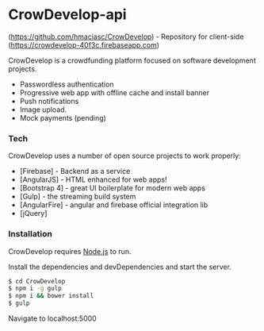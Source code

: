 # CrowDevelop-api

(https://github.com/hmaciasc/CrowDevelop) - Repository for client-side
(https://crowdevelop-40f3c.firebaseapp.com)

CrowDevelop is a crowdfunding platform focused on software development projects.

  - Passwordless authentication
  - Progressive web app with offline cache and install banner
  - Push notifications
  - Image upload.
  - Mock payments (pending)

### Tech

CrowDevelop uses a number of open source projects to work properly:

* [Firebase] - Backend as a service
* [AngularJS] - HTML enhanced for web apps!
* [Bootstrap 4] - great UI boilerplate for modern web apps
* [Gulp] - the streaming build system
* [AngularFire] - angular and firebase official integration lib
* [jQuery]


### Installation

CrowDevelop requires [Node.js](https://nodejs.org/) to run.

Install the dependencies and devDependencies and start the server.

```sh
$ cd CrowDevelop
$ npm i -g gulp
$ npm i && bower install
$ gulp
```

Navigate to localhost:5000
